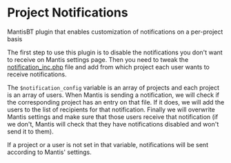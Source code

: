 # Project Notifications
MantisBT plugin that enables customization of notifications on a per-project basis

The first step to use this plugin is to disable the notifications you don't want to receive on Mantis settings page. Then you need to tweak the [notification_inc.php](files/config/notification_inc.php) file and add from which project each user wants to receive notifications.

The `$notification_config` variable is an array of projects and each project is an array of users. When Mantis is sending a notification, we will check if the corresponding project has an entry on that file. If it does, we will add the users to the list of recipients for that notification. Finally we will overwrite Mantis settings and make sure that those users receive that notification (if we don't, Mantis will check that they have notifications disabled and won't send it to them). 

If a project or a user is not set in that variable, notifications will be sent according to Mantis' settings.

